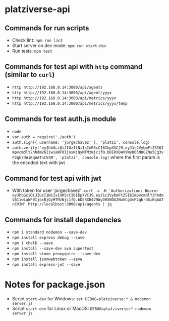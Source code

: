 # platziverse-api

## Commands for run scripts
- Check lint: `npm run lint`
- Start server on dev mode: `npm run start-dev`
- Run tests: `npm test`

## Commands for test api with `http` command (similar to `curl`)
- `http http://192.168.0.14:3000/api/agents`
- `http http://192.168.0.14:3000/api/agent/yyyx`
- `http http://192.168.0.14:3000/api/metrics/yyyx`
- `http http://192.168.0.14:3000/api/metrics/yyyx/temp`

## Commands for test auth.js module
- `node`
- `var auth = require('./auth')`
- `auth.sign({ username: 'jorgechavez' }, 'platzi', console.log)`
- `auth.verify('eyJhbGciOiJIUzI1NiIsInR5cCI6IkpXVCJ9.eyJ1c2VybmFtZSI6ImpvcmdlY2hhdmV6IiwiaWF0IjoxNjQyMTMzNjc1fQ.bDERXB4V9WyD05NOGZNu5Cg3vP2qbrdAiKqAATnCV3M', 'platzi', console.log)` where the first param is the encoded text with jwt

## Command for test api with jwt
- With token for user 'jorgechavez': `curl -v -H 'Authorization: Bearer eyJhbGciOiJIUzI1NiIsInR5cCI6IkpXVCJ9.eyJ1c2VybmFtZSI6ImpvcmdlY2hhdmV6IiwiaWF0IjoxNjQyMTMzNjc1fQ.bDERXB4V9WyD05NOGZNu5Cg3vP2qbrdAiKqAATnCV3M' http://localhost:3000/api/agents | jq`

## Commands for install dependencies
- `npm i standard nodemon --save-dev`
- `npm install express debug --save`
- `npm i chalk --save`
- `npm install --save-dev ava supertest`
- `npm install sinon proxyquire --save-dev`
- `npm install jsonwebtoken --save`
- `npm install express-jwt --save`

# Notes for package.json
- Script `start-dev` for Windows: `set DEBUG=platziverse:* & nodemon server.js`
- Script `start-dev` for Linux or MacOS: `DEBUG=platziverse:* nodemon server.js`
